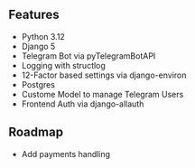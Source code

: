 ## Features

- Python 3.12
- Django 5
- Telegram Bot via pyTelegramBotAPI
- Logging with structlog
- 12-Factor based settings via django-environ
- Postgres
- Custome Model to manage Telegram Users
- Frontend Auth via django-allauth


## Roadmap
- Add payments handling
